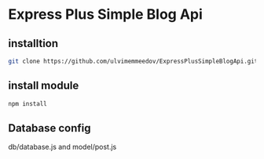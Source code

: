 # Express Plus Simple Blog Api

## installtion
~~~bash
git clone https://github.com/ulvimemmeedov/ExpressPlusSimpleBlogApi.git
~~~
## install module
~~~bash
npm install
~~~
## Database config
db/database.js and model/post.js
